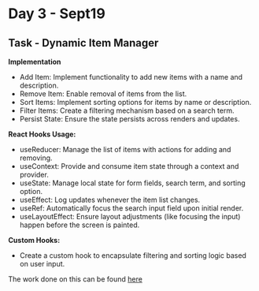# Day 3 - Sept19

## Task - Dynamic Item Manager 

**Implementation**

- Add Item: Implement functionality to add new items with a name and description.
- Remove Item: Enable removal of items from the list.
- Sort Items: Implement sorting options for items by name or description.
- Filter Items: Create a filtering mechanism based on a search term.
- Persist State: Ensure the state persists across renders and updates.

**React Hooks Usage:**
- useReducer: Manage the list of items with actions for adding and removing.
- useContext: Provide and consume item state through a context and provider.
- useState: Manage local state for form fields, search term, and sorting option.
- useEffect: Log updates whenever the item list changes.
- useRef: Automatically focus the search input field upon initial render.
- useLayoutEffect: Ensure layout adjustments (like focusing the input) happen before the screen is painted.

**Custom Hooks:**
- Create a custom hook to encapsulate filtering and sorting logic based on user input.


The work done on this can be found [here](./item-manager-app/)

